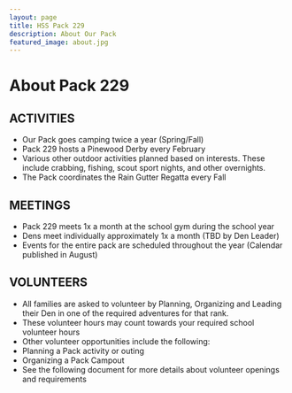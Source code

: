 ```yaml
---
layout: page
title: HSS Pack 229
description: About Our Pack
featured_image: about.jpg
---
```


# About Pack 229

## ACTIVITIES

* Our Pack goes camping twice a year (Spring/Fall)
* Pack 229 hosts a Pinewood Derby every February
* Various other outdoor activities planned based on interests. These include crabbing, fishing, scout sport nights, and other overnights.
* The Pack coordinates the Rain Gutter Regatta every Fall

## MEETINGS

* Pack 229 meets 1x a month at the school gym during the school year
* Dens meet individually approximately 1x a month (TBD by Den Leader)
* Events for the entire pack are scheduled throughout the year (Calendar published in August)

## VOLUNTEERS

* All families are asked to volunteer by Planning, Organizing and Leading their Den in one of the required adventures for that rank.
* These volunteer hours may count towards your required school volunteer hours
* Other volunteer opportunities include the following:
* Planning a Pack activity or outing
* Organizing a Pack Campout
* See the following document for more details about volunteer openings and requirements
